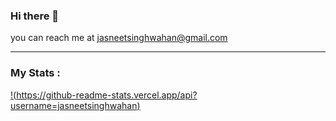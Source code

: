 ### Hi there 👋
you can reach me at jasneetsinghwahan@gmail.com

---

### My Stats :
[!(https://github-readme-stats.vercel.app/api?username=jasneetsinghwahan)](https://github.com/anuraghazra/github-readme-stats)

<!--
**jasneetsinghwahan/jasneetsinghwahan** is a ✨ _special_ ✨ repository because its `README.md` (this file) appears on your GitHub profile.

Here are some ideas to get you started:

- 🔭 I’m currently working on ...
- 🌱 I’m currently learning ...
- 👯 I’m looking to collaborate on ...
- 🤔 I’m looking for help with ...
- 💬 Ask me about ...
- 📫 How to reach me: ...
- 😄 Pronouns: ...
- ⚡ Fun fact: ...
-->
